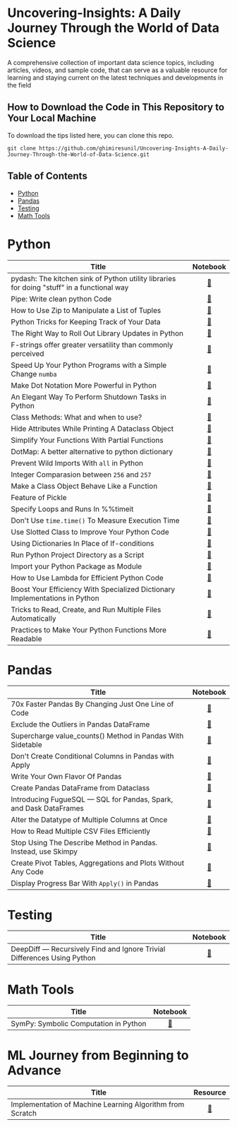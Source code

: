 # Uncovering-Insights: A Daily Journey Through the World of Data Science

A comprehensive collection of important data science topics, including articles, videos, and sample code, that can serve as a valuable resource for learning and staying current on the latest techniques and developments in the field


## How to Download the Code in This Repository to Your Local Machine

To download the tips listed here, you can clone this repo.

`git clone https://github.com/ghimiresunil/Uncovering-Insights-A-Daily-Journey-Through-the-World-of-Data-Science.git`

## Table of Contents

- [Python](#python)
- [Pandas](#pandas) 
- [Testing](#testing)
- [Math Tools](#math-tools)

# Python
| Title | Notebook |
|------ | :----------: |
| pydash: The kitchen sink of Python utility libraries for doing "stuff" in a functional way | [🔗](https://github.com/ghimiresunil/Uncovering-Insights-A-Daily-Journey-Through-the-World-of-Data-Science/blob/main/python/pydash.ipynb)|
| Pipe: Write clean python Code | [🔗](https://github.com/ghimiresunil/Uncovering-Insights-A-Daily-Journey-Through-the-World-of-Data-Science/blob/main/python/pipe.ipynb)|
| How to Use Zip to Manipulate a List of Tuples	| [🔗](https://github.com/ghimiresunil/Uncovering-Insights-A-Daily-Journey-Through-the-World-of-Data-Science/blob/main/python/zip.ipynb)|
| Python Tricks for Keeping Track of Your Data	| [🔗](https://github.com/ghimiresunil/Uncovering-Insights-A-Daily-Journey-Through-the-World-of-Data-Science/blob/main/python/keep_track.ipynb)|
| The Right Way to Roll Out Library Updates in Python	| [🔗](https://github.com/ghimiresunil/Uncovering-Insights-A-Daily-Journey-Through-the-World-of-Data-Science/blob/main/python/deprecated_warning.ipynb)|
| F-strings offer greater versatility than commonly perceived| [🔗](https://github.com/ghimiresunil/Uncovering-Insights-A-Daily-Journey-Through-the-World-of-Data-Science/blob/main/python/f_string.ipynb)|
| Speed Up Your Python Programs with a Simple Change `numba`| [🔗](https://github.com/ghimiresunil/Uncovering-Insights-A-Daily-Journey-Through-the-World-of-Data-Science/blob/main/python/numba.ipynb)|
| Make Dot Notation More Powerful in Python	| [🔗](https://github.com/ghimiresunil/Uncovering-Insights-A-Daily-Journey-Through-the-World-of-Data-Science/blob/main/python/dot_notation.ipynb)|
| An Elegant Way To Perform Shutdown Tasks in Python | [🔗](https://github.com/ghimiresunil/Uncovering-Insights-A-Daily-Journey-Through-the-World-of-Data-Science/blob/main/python/shutdown_task.ipynb)|
| Class Methods: What and when to use? | [🔗](https://github.com/ghimiresunil/Uncovering-Insights-A-Daily-Journey-Through-the-World-of-Data-Science/blob/main/python/data_class.ipynb)|
| Hide Attributes While Printing A Dataclass Object	| [🔗](https://github.com/ghimiresunil/Uncovering-Insights-A-Daily-Journey-Through-the-World-of-Data-Science/blob/main/python/hide_dataclass_attributes.ipynb)|
| Simplify Your Functions With Partial Functions | [🔗](https://github.com/ghimiresunil/Uncovering-Insights-A-Daily-Journey-Through-the-World-of-Data-Science/blob/main/python/partial_function.ipynb)|
| DotMap: A better alternative to python dictionary| [🔗](https://github.com/ghimiresunil/Uncovering-Insights-A-Daily-Journey-Through-the-World-of-Data-Science/blob/main/python/dot_map.ipynb)|
| Prevent Wild Imports With `all` in Python| [🔗](https://github.com/ghimiresunil/Uncovering-Insights-A-Daily-Journey-Through-the-World-of-Data-Science/blob/main/python/save_imports.ipynb)|
| Integer Comparasion between `256` and `257` | [🔗](https://github.com/ghimiresunil/Uncovering-Insights-A-Daily-Journey-Through-the-World-of-Data-Science/blob/main/python/interger_comparision.ipynb)| 
| Make a Class Object Behave Like a Function | [🔗](https://github.com/ghimiresunil/Uncovering-Insights-A-Daily-Journey-Through-the-World-of-Data-Science/blob/main/python/class_callable.ipynb)| 
| Feature of Pickle | [🔗](https://github.com/ghimiresunil/Uncovering-Insights-A-Daily-Journey-Through-the-World-of-Data-Science/blob/main/python/pickle_feature.ipynb)| 
| Specify Loops and Runs In %%timeit| [🔗](https://github.com/ghimiresunil/Uncovering-Insights-A-Daily-Journey-Through-the-World-of-Data-Science/blob/main/python/loops_in_timeit.ipynb)| 
| Don't Use `time.time()` To Measure Execution Time	| [🔗](https://github.com/ghimiresunil/Uncovering-Insights-A-Daily-Journey-Through-the-World-of-Data-Science/blob/main/python/donot_use_time_dot_time.ipynb)| 
| Use Slotted Class to Improve Your Python Code | [🔗](https://github.com/ghimiresunil/Uncovering-Insights-A-Daily-Journey-Through-the-World-of-Data-Science/blob/main/python/slotted_class.ipynb)| 
| Using Dictionaries In Place of If-conditions | [🔗](https://github.com/ghimiresunil/Uncovering-Insights-A-Daily-Journey-Through-the-World-of-Data-Science/blob/main/python/dict_vs_if_else.ipynb)| 
| Run Python Project Directory as a Script | [🔗](https://github.com/ghimiresunil/Uncovering-Insights-A-Daily-Journey-Through-the-World-of-Data-Science/blob/main/image/run_python_directory.png)| 
| Import your Python Package as Module | [🔗](https://github.com/ghimiresunil/Uncovering-Insights-A-Daily-Journey-Through-the-World-of-Data-Science/blob/main/image/import_your_python_package.png)| 
| How to Use Lambda for Efficient Python Code	 | [🔗](https://github.com/ghimiresunil/Uncovering-Insights-A-Daily-Journey-Through-the-World-of-Data-Science/blob/main/python/lambda.ipynb)| 
| Boost Your Efficiency With Specialized Dictionary Implementations in Python	| [🔗](https://github.com/ghimiresunil/Uncovering-Insights-A-Daily-Journey-Through-the-World-of-Data-Science/blob/main/python/dictionary.ipynb)|
| Tricks to Read, Create, and Run Multiple Files Automatically | [🔗](https://github.com/ghimiresunil/Uncovering-Insights-A-Daily-Journey-Through-the-World-of-Data-Science/blob/main/python/read_create_run.ipynb)|
|  Practices to Make Your Python Functions More Readable | [🔗](https://github.com/ghimiresunil/Uncovering-Insights-A-Daily-Journey-Through-the-World-of-Data-Science/tree/main/python/clean_code) |

# Pandas
| Title | Notebook |
|------ | :----------: |
| 70x Faster Pandas By Changing Just One Line of Code	 | [🔗](https://github.com/ghimiresunil/Uncovering-Insights-A-Daily-Journey-Through-the-World-of-Data-Science/blob/main/pandas/70x_faster_pandas.ipynb)|
| Exclude the Outliers in Pandas DataFrame| [🔗](https://github.com/ghimiresunil/Uncovering-Insights-A-Daily-Journey-Through-the-World-of-Data-Science/blob/main/pandas/4_pandas_lesser_know_tricks.ipynb)|
| Supercharge value_counts() Method in Pandas With Sidetable| [🔗](https://github.com/ghimiresunil/Uncovering-Insights-A-Daily-Journey-Through-the-World-of-Data-Science/blob/main/pandas/better_Value_Counts-Method.ipynb)|
| Don't Create Conditional Columns in Pandas with Apply	| [🔗](https://github.com/ghimiresunil/Uncovering-Insights-A-Daily-Journey-Through-the-World-of-Data-Science/blob/main/pandas/conditional_columns.ipynb)|
| Write Your Own Flavor Of Pandas	| [🔗](https://github.com/ghimiresunil/Uncovering-Insights-A-Daily-Journey-Through-the-World-of-Data-Science/blob/main/pandas/conditional_columns.ipynb)|
| Create Pandas DataFrame from Dataclass	| [🔗](hhttps://github.com/ghimiresunil/Uncovering-Insights-A-Daily-Journey-Through-the-World-of-Data-Science/blob/main/pandas/pandas_df_from_dataclass.ipynb)|
| Introducing FugueSQL — SQL for Pandas, Spark, and Dask DataFrames | [🔗](https://github.com/ghimiresunil/Uncovering-Insights-A-Daily-Journey-Through-the-World-of-Data-Science/blob/main/pandas/fugueSQL.ipynb)|
| Alter the Datatype of Multiple Columns at Once | [🔗](https://github.com/ghimiresunil/Uncovering-Insights-A-Daily-Journey-Through-the-World-of-Data-Science/blob/main/pandas/datatype_alter.ipynb)|
| How to Read Multiple CSV Files Efficiently	| [🔗](https://github.com/ghimiresunil/Uncovering-Insights-A-Daily-Journey-Through-the-World-of-Data-Science/blob/main/pandas/read_multiple_csv.ipynb)|
| Stop Using The Describe Method in Pandas. Instead, use Skimpy | [🔗](https://github.com/ghimiresunil/Uncovering-Insights-A-Daily-Journey-Through-the-World-of-Data-Science/blob/main/pandas/donot_use_describe_method.ipynb)|
| Create Pivot Tables, Aggregations and Plots Without Any Code | [🔗](https://github.com/ghimiresunil/Uncovering-Insights-A-Daily-Journey-Through-the-World-of-Data-Science/blob/main/pandas/nocode_pivot_groupby.ipynb)|
| Display Progress Bar With `Apply()` in Pandas | [🔗](https://github.com/ghimiresunil/Uncovering-Insights-A-Daily-Journey-Through-the-World-of-Data-Science/blob/main/pandas/display_progress_bar_with_apply.ipynb)|

# Testing
| Title | Notebook |
|------ | :----------: |
| DeepDiff — Recursively Find and Ignore Trivial Differences Using Python	 | [🔗](https://github.com/ghimiresunil/Uncovering-Insights-A-Daily-Journey-Through-the-World-of-Data-Science/blob/main/testing/deepdiff.ipynb)|

# Math Tools
| Title | Notebook |
|------ | :----------: |
| SymPy: Symbolic Computation in Python	| [🔗](https://github.com/ghimiresunil/Uncovering-Insights-A-Daily-Journey-Through-the-World-of-Data-Science/blob/main/math_tools/sympy_example.ipynb)|

# ML Journey from Beginning to Advance
| Title | Resource |
|------ | :----------: |
| Implementation of Machine Learning Algorithm from Scratch	| [🔗](https://github.com/ghimiresunil/Implementation-of-Machine-Learning-Algorithm-from-Scratch)|
